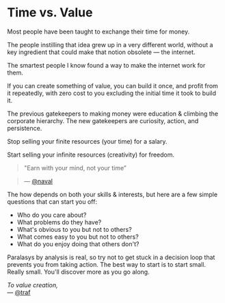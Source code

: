 # Time vs. Value

Most people have been taught to exchange their time for money.

The people instilling that idea grew up in a very different world, without a key ingredient that could make that notion obsolete — the internet.

The smartest people I know found a way to make the internet work for them.

If you can create something of value, you can build it once, and profit from it repeatedly, with zero cost to you excluding the initial time it took to build it.

The previous gatekeepers to making money were education & climbing the corporate hierarchy. The new gatekeepers are curiosity, action, and persistence.

Stop selling your finite resources (your time) for a salary.

Start selling your infinite resources (creativity) for freedom.

> "Earn with your mind, not your time”

> — [@naval](https://twitter.com/naval)

The how depends on both your skills & interests, but here are a few simple questions that can start you off:

- Who do you care about?
- What problems do they have?
- What's obvious to you but not to others?
- What comes easy to you but not to others?
- What do you enjoy doing that others don't?

Paralasys by analysis is real, so try not to get stuck in a decision loop that prevents you from taking action. The best way to start is to start small. Really small. You'll discover more as you go along.

*To value creation,*  
— [@traf](https://twitter.com/traf)


